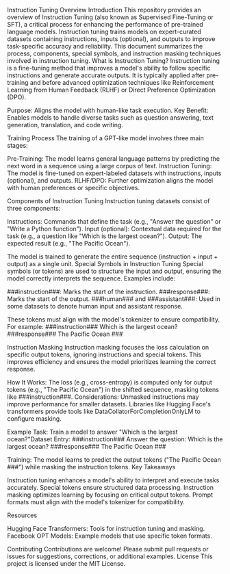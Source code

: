 Instruction Tuning Overview
Introduction
This repository provides an overview of Instruction Tuning (also known as Supervised Fine-Tuning or SFT), a critical process for enhancing the performance of pre-trained language models. Instruction tuning trains models on expert-curated datasets containing instructions, inputs (optional), and outputs to improve task-specific accuracy and reliability. This document summarizes the process, components, special symbols, and instruction masking techniques involved in instruction tuning.
What is Instruction Tuning?
Instruction tuning is a fine-tuning method that improves a model's ability to follow specific instructions and generate accurate outputs. It is typically applied after pre-training and before advanced optimization techniques like Reinforcement Learning from Human Feedback (RLHF) or Direct Preference Optimization (DPO).

Purpose: Aligns the model with human-like task execution.
Key Benefit: Enables models to handle diverse tasks such as question answering, text generation, translation, and code writing.

Training Process
The training of a GPT-like model involves three main stages:

Pre-Training: The model learns general language patterns by predicting the next word in a sequence using a large corpus of text.
Instruction Tuning: The model is fine-tuned on expert-labeled datasets with instructions, inputs (optional), and outputs.
RLHF/DPO: Further optimization aligns the model with human preferences or specific objectives.

Components of Instruction Tuning
Instruction tuning datasets consist of three components:

Instructions: Commands that define the task (e.g., "Answer the question" or "Write a Python function").
Input (optional): Contextual data required for the task (e.g., a question like "Which is the largest ocean?").
Output: The expected result (e.g., "The Pacific Ocean").

The model is trained to generate the entire sequence (instruction + input + output) as a single unit.
Special Symbols in Instruction Tuning
Special symbols (or tokens) are used to structure the input and output, ensuring the model correctly interprets the sequence. Examples include:

###instruction###: Marks the start of the instruction.
###response###: Marks the start of the output.
###human### and ###assistant###: Used in some datasets to denote human input and assistant response.

These tokens must align with the model's tokenizer to ensure compatibility. For example:
###instruction### Which is the largest ocean? ###response### The Pacific Ocean ###

Instruction Masking
Instruction masking focuses the loss calculation on specific output tokens, ignoring instructions and special tokens. This improves efficiency and ensures the model prioritizes learning the correct response.

How It Works: The loss (e.g., cross-entropy) is computed only for output tokens (e.g., "The Pacific Ocean") in the shifted sequence, masking tokens like ###instruction###.
Considerations:
Unmasked instructions may improve performance for smaller datasets.
Libraries like Hugging Face's transformers provide tools like DataCollatorForCompletionOnlyLM to configure masking.



Example
Task: Train a model to answer "Which is the largest ocean?"Dataset Entry:
###instruction### Answer the question: Which is the largest ocean? ###response### The Pacific Ocean ###

Training: The model learns to predict the output tokens ("The Pacific Ocean ###") while masking the instruction tokens.
Key Takeaways

Instruction tuning enhances a model's ability to interpret and execute tasks accurately.
Special tokens ensure structured data processing.
Instruction masking optimizes learning by focusing on critical output tokens.
Prompt formats must align with the model's tokenizer for compatibility.

Resources

Hugging Face Transformers: Tools for instruction tuning and masking.
Facebook OPT Models: Example models that use specific token formats.

Contributing
Contributions are welcome! Please submit pull requests or issues for suggestions, corrections, or additional examples.
License
This project is licensed under the MIT License.
